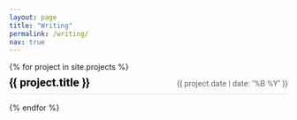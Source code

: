 ```yaml
---
layout: page
title: "Writing"
permalink: /writing/
nav: true
---
```


<style>
  .projects-list .project-header {
    display: flex;
    justify-content: space-between;
    align-items: baseline;
    padding: 0.5rem 0;
    border-bottom: 1px solid #ddd;
    margin-bottom: 1rem;
  }
  .projects-list .project-title {
    margin: 0;
    font-size: 1.3rem;
    font-family: 'Roboto', sans-serif;
  }
  .projects-list .project-title a {
    color: #000; /* black text */
    text-decoration: none;
  }
  .projects-list .project-date {
    font-size: 0.9rem;
    color: #666;
    font-family: 'Roboto', sans-serif;
  }
</style>

<div class="projects-list">
  {% for project in site.projects %}
  <article class="project">
    <div class="project-header">
      <h2 class="project-title"><a href="{{ project.url }}">{{ project.title }}</a></h2>
      <span class="project-date">{{ project.date | date: "%B %Y" }}</span>
    </div>
  </article>
  {% endfor %}
</div>
